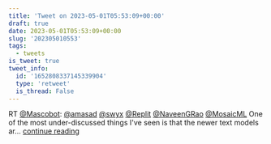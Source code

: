 ```yaml
---
title: 'Tweet on 2023-05-01T05:53:09+00:00'
draft: true
date: 2023-05-01T05:53:09+00:00
slug: '202305010553'
tags:
  - tweets
is_tweet: true
tweet_info:
  id: '1652808337145339904'
  type: 'retweet'
  is_thread: False
---
```




RT [@Mascobot](https://x.com/Mascobot): [@amasad](https://x.com/amasad) [@swyx](https://x.com/swyx) [@Replit](https://x.com/Replit) [@NaveenGRao](https://x.com/NaveenGRao) [@MosaicML](https://x.com/MosaicML) One of the most under-discussed things I've seen is that the newer text models ar… [continue reading](https://x.com/sytelus/status/1652808337145339904)

